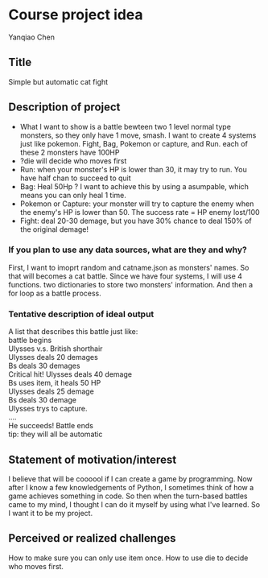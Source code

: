 # Course project idea

Yanqiao Chen

## Title

Simple but automatic cat fight

## Description of project

* What I want to show is a battle bewteen two 1 level normal type monsters, so they only have 1 move, smash. I want to create 4 systems just like pokemon. Fight, Bag, Pokemon or capture, and Run.
each of these 2 monsters have 100HP
* ?die will decide who moves first
* Run: when your monster's HP is lower than 30, it may try to run. You have half chan to succeed to quit
* Bag: Heal 50Hp ? I want to achieve this by using a asumpable, which means you can only heal 1 time.
* Pokemon or Capture: your monster will try to capture the enemy when the enemy's HP is lower than 50. The success rate = HP enemy lost/100
* Fight: deal 20-30 demage, but you have 30%  chance to deal 150% of the original demage!
### If you plan to use any data sources, what are they and why?

First, I want to imoprt random and catname.json as monsters' names. So that will becomes a cat battle. Since we have four systems, I will use 4 functions. two dictionaries to store two monsters' information. And then a for loop  as a battle process.

### Tentative description of ideal output

A list that describes this battle just like:  
battle begins  
Ulysses v.s. British shorthair  
Ulysses deals 20 demages   
Bs deals 30 demages  
Critical hit! Ulysses deals 40 demage     
Bs uses item, it heals 50 HP   
Ulysses deals 25 demage  
Bs deals 30 demage  
Ulysses trys to capture.  
....  
He succeeds! 
Battle ends  
tip: they will all be automatic
## Statement of motivation/interest

I believe that will be coooool if I can create a game by programming. Now after I know a few knowledgements of Python, I sometimes think of how a game achieves something in code. So then when the turn-based battles came to my mind, I thought I can do it myself by using what I've learned. So I want it to be my project.

## Perceived or realized challenges

How to make sure you can only use item once. How to use die to decide who moves first. 